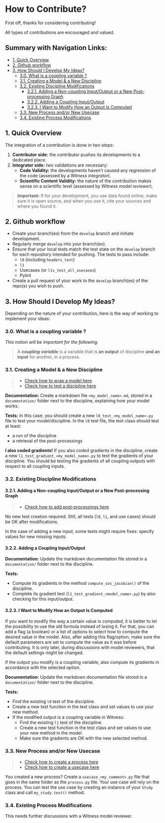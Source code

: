 # How to Contribute?

First off, thanks for considering contributing! 

All types of contributions are encouraged and valued.

##  Summary with Navigation Links:
- [1. Quick Overview](#1-quick-overview)
- [2. Github workflow](#2-github-workflow)
- [3. How Should I Develop My Ideas?](#3-how-should-i-develop-my-ideas)
  - [3.0. What is a coupling variable ?](#30-what-is-a-coupling-variable-?)
  - [3.1. Creating a Model & a New Discipline](#31-creating-a-model--a-new-discipline)
  - [3.2. Existing Discipline Modifications](#32-existing-discipline-modifications)
    - [3.2.1. Adding a Non-coupling Input/Output or a New Post-processing Graph](#321-adding-a-non-coupling-inputoutput-or-a-new-post-processing-graph)
    - [3.2.2. Adding a Coupling Input/Output](#322-adding-a-coupling-inputoutput)
    - [3.2.3. I Want to Modify How an Output Is Computed](#323-i-want-to-modify-how-an-output-is-computed)
  - [3.3. New Process and/or New Usecase](#33-new-process-andor-new-usecase)
  - [3.4. Existing Process Modifications](#34-existing-process-modifications)

## 1. Quick Overview
The integration of a contribution is done in two steps:
1. **Contributor side:** the contributor pushes its developments to a dedicated place.
2. **Integrator side:** two validations are necessary:
    - **Code Validity:** the developments haven't caused any regression of the code (assessed by a *Witness integrator*).
    - **Scientific Content Validity:** the nature of the contribution makes sense on a scientific level (assessed by *Witness model reviewer*).

> **Important:** If for your development, you use data found online, make sure it is open source, and when you use it, cite your sources and where you found it.

## 2. Github workflow
- Create your branch(es) from the `develop` branch and initiate development.
- Regularly merge `develop` into your branch(es).
- Ensure that your local tests match the test state on the `develop` branch for each repository intended for pushing. The tests to pass include:
  - `l0` (including `headers_test`)
  - `l1`
  - Usecases (or `l1s_test_all_usecases`)
  - Pylint
- Create a pull request of your work to the `develop` branch(es) of the repo(s) you wish to push.

## 3. How Should I Develop My Ideas?
Depending on the nature of your contribution, here is the way of working to implement your ideas:

### 3.0. What is a coupling variable ?
_This notion will be important for the following._
> A **_coupling variable_** is a variable that is **an output** of discipline **and an input** for another, in a process.

### 3.1. Creating a Model & a New Discipline
> - [Check how to wrap a model here](https://sostrades-core.readthedocs.io/en/latest/how-to/wrap-model.html)
> - [Check how to test a discipline here](https://sostrades-core.readthedocs.io/en/latest/how-to/test-wrap.html)

**Documentation:** Create a markdown file `<my_model_name>.md`, stored in a `documentation/` folder next to the discipline, explaining how your model works.

**Tests:**
In this case, you should create a new `l0_test_<my_model_name>.py` file to test your model/discipline.
In the `l0` test file, the test class should test at least:
- a run of the discipline
- a retrieval of the post-processings

**I also coded gradients!**
If you also coded gradients in the discipline, create a new `l1_test_gradient_<my_model_name>.py` to test the gradients of your discipline.
You should be testing the gradients of all coupling outputs with respect to all coupling inputs.

### 3.2. Existing Discipline Modifications

#### 3.2.1. Adding a Non-coupling Input/Output or a New Post-processing Graph
> - [Check how to add post-processings here](https://sostrades-core.readthedocs.io/en/latest/how-to/create-postprocessing.html)

No new test creation required. Still, all tests (`l0`, `l1`, and use cases) should be OK after modifications.

In the case of adding a new input, some tests might require fixes: specify values for new missing inputs.

#### 3.2.2. Adding a Coupling Input/Output

**Documentation:** Update the markdown documentation file stored in a `documentation/` folder next to the discipline.

**Tests:**
- Compute its gradients in the method `compute_sos_jacobian()` of the discipline.
- Complete its gradient test (`l1_test_gradient_<model_name>.py`) by also checking for this input/output.

#### 3.2.3. I Want to Modify How an Output Is Computed
If you want to modify the way a certain value is computed, it is better to let the possibility to use the old formula instead of losing it.
For that, you can add a flag (a boolean) or a list of options to select how to compute the desired value in the model.
Also, after adding this flag/option, make sure the default parameters are set to compute the value as it was before contributing.
It is only later, during discussions with model reviewers, that the default settings might be changed.

If the output you modify is a coupling variable, also compute its gradients in accordance with the selected option.

**Documentation:** Update the markdown documentation file stored in a `documentation/` folder next to the discipline.

**Tests:**
- Find the existing `l0` test of the discipline.
- Create a new test function in the test class and set values to use your new method.
- If the modified output is a coupling variable in Witness:
  - Find the existing `l1` test of the discipline.
  - Create a new test function in the test class and set values to use your new method in the model.
  - Make sure the gradients are OK with the new selected method.

### 3.3. New Process and/or New Usecase
> - [Check how to create a process here](https://sostrades-core.readthedocs.io/en/latest/how-to/create-process.html)
> - [Check how to create a usecase here](https://sostrades-core.readthedocs.io/en/latest/how-to/create-usecase.html)

You created a new process? Create a `usecase_<my_comment>.py` file that goes in the same folder as the `process.py` file.
Your use case will rely on the process. You can test the use case by creating an instance of your `Study` class and call `my_study.test()` method.

### 3.4. Existing Process Modifications
This needs further discussions with a Witness model reviewer.
